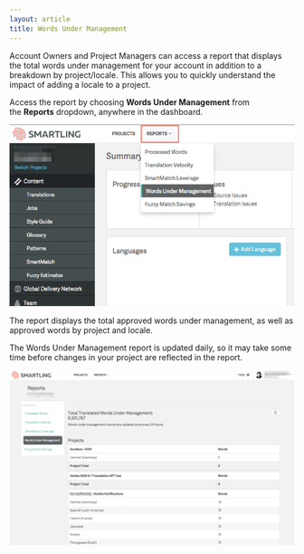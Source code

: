 ```yaml
---
layout: article
title: Words Under Management
---
```



Account Owners and Project Managers can access a report that displays the total words under management for your account in addition to a breakdown by project/locale. This allows you to quickly understand the impact of adding a locale to a project.

Access the report by choosing&nbsp;**Words Under Management**&nbsp;from the&nbsp;**Reports**&nbsp;dropdown, anywhere in the dashboard.

![large](/uploads/versions/smartling___summary---x----742-474x---.png)

The report displays the total approved words under management, as well as approved words by project and locale.

The Words Under Management report is updated daily, so it may take some time before changes in your project are reflected in the report.

![large](/uploads/versions/smartling___processed_words---x----1271-779x---.png)